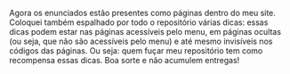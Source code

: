 Agora os enunciados estão presentes como páginas dentro do meu site. Coloquei também espalhado por todo o repositório várias dicas: essas dicas podem estar nas páginas acessíveis pelo menu, em páginas ocultas (ou seja, que não são acessíveis pelo menu) e até mesmo invisíveis nos códigos das páginas. Ou seja: quem fuçar meu repositório tem como recompensa essas dicas. Boa sorte e não acumulem entregas!